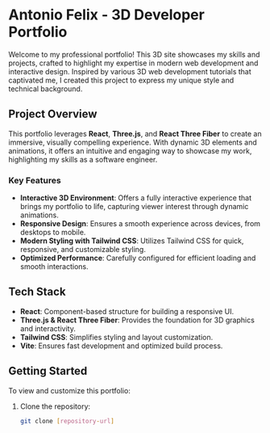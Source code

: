 # Antonio Felix - 3D Developer Portfolio

Welcome to my professional portfolio! This 3D site showcases my skills and projects, crafted to highlight my expertise in modern web development and interactive design. Inspired by various 3D web development tutorials that captivated me, I created this project to express my unique style and technical background.

## Project Overview

This portfolio leverages **React**, **Three.js**, and **React Three Fiber** to create an immersive, visually compelling experience. With dynamic 3D elements and animations, it offers an intuitive and engaging way to showcase my work, highlighting my skills as a software engineer.

### Key Features

- **Interactive 3D Environment**: Offers a fully interactive experience that brings my portfolio to life, capturing viewer interest through dynamic animations.
- **Responsive Design**: Ensures a smooth experience across devices, from desktops to mobile.
- **Modern Styling with Tailwind CSS**: Utilizes Tailwind CSS for quick, responsive, and customizable styling.
- **Optimized Performance**: Carefully configured for efficient loading and smooth interactions.

## Tech Stack

- **React**: Component-based structure for building a responsive UI.
- **Three.js & React Three Fiber**: Provides the foundation for 3D graphics and interactivity.
- **Tailwind CSS**: Simplifies styling and layout customization.
- **Vite**: Ensures fast development and optimized build process.

## Getting Started

To view and customize this portfolio:

1. Clone the repository:
   ```bash
   git clone [repository-url]
